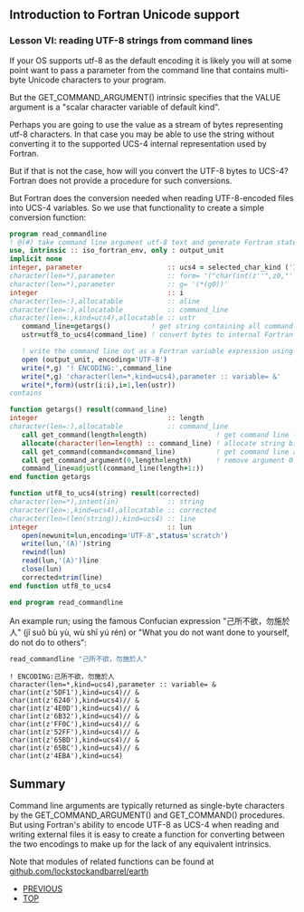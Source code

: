 ## Introduction to Fortran Unicode support
### Lesson VI: reading UTF-8 strings from command lines

If your OS supports utf-8 as the default encoding it is likely you will
at some point want to pass a parameter from the command line that contains
multi-byte Unicode characters to your program.

But the GET_COMMAND_ARGUMENT() intrinsic specifies that the VALUE argument
is a "scalar character variable of default kind".

Perhaps you are going to use the value as a stream of bytes representing
utf-8 characters. In that case you may be able to use the string without
converting it to the supported UCS-4 internal representation used by
Fortran.

But if that is not the case, how will you convert the UTF-8 bytes to UCS-4?
Fortran does not provide a procedure for such conversions.

But Fortran does the conversion needed when reading UTF-8-encoded files
into UCS-4 variables. So we use that functionality to create a simple
conversion function:

```fortran
program read_commandline
! @(#) take command line argument utf-8 text and generate Fortran statement that represents the string
use, intrinsic :: iso_fortran_env, only : output_unit
implicit none
integer, parameter                     :: ucs4 = selected_char_kind ('ISO_10646')
character(len=*),parameter             :: form= '("char(int(z''",z0,"''),kind=ucs4)":,"// &")'
character(len=*),parameter             :: g= '(*(g0))'
integer                                :: i
character(len=:),allocatable           :: aline
character(len=:),allocatable           :: command_line
character(len=:,kind=ucs4),allocatable :: ustr
   command_line=getargs()          ! get string containing all command arguments as CHARACTER bytes
   ustr=utf8_to_ucs4(command_line) ! convert bytes to internal Fortran Unicode representation

   ! write the command line out as a Fortran variable expression using the CHAR() function
   open (output_unit, encoding='UTF-8')
   write(*,g) '! ENCODING:',command_line
   write(*,g) 'character(len=*,kind=ucs4),parameter :: variable= &'
   write(*,form)(ustr(i:i),i=1,len(ustr))
contains

function getargs() result(command_line)
integer                                :: length
character(len=:),allocatable           :: command_line
   call get_command(length=length)                 ! get command line length
   allocate(character(len=length) :: command_line) ! allocate string big enough to hold command line
   call get_command(command=command_line)          ! get command line as a string
   call get_command_argument(0,length=length)      ! remove argument 0
   command_line=adjustl(command_line(length+1:))
end function getargs

function utf8_to_ucs4(string) result(corrected)
character(len=*),intent(in)            :: string
character(len=:,kind=ucs4),allocatable :: corrected
character(len=(len(string)),kind=ucs4) :: line
integer                                :: lun
   open(newunit=lun,encoding='UTF-8',status='scratch')
   write(lun,'(A)')string
   rewind(lun)
   read(lun,'(A)')line
   close(lun)
   corrected=trim(line)
end function utf8_to_ucs4

end program read_commandline
```
An example run; using the famous Confucian expression
"己所不欲，勿施於人" (jǐ suǒ bù yù, wù shī yú rén) or
"What you do not want done to yourself, do not do to others":

```bash
read_commandline "己所不欲，勿施於人" 
```
```text
! ENCODING:己所不欲，勿施於人 
character(len=*,kind=ucs4),parameter :: variable= &
char(int(z'5DF1'),kind=ucs4)// &
char(int(z'6240'),kind=ucs4)// &
char(int(z'4E0D'),kind=ucs4)// &
char(int(z'6B32'),kind=ucs4)// &
char(int(z'FF0C'),kind=ucs4)// &
char(int(z'52FF'),kind=ucs4)// &
char(int(z'65BD'),kind=ucs4)// &
char(int(z'65BC'),kind=ucs4)// &
char(int(z'4EBA'),kind=ucs4)
```
## Summary

Command line arguments are typically returned as single-byte characters
by the GET_COMMAND_ARGUMENT() and GET_COMMAND() procedures. But using Fortran's
ability to encode UTF-8 as UCS-4 when reading and writing external files
it is easy to create a function for converting between the two encodings
to make up for the lack of any equivalent intrinsics.

Note that modules of related functions can be found at 
[github.com/lockstockandbarrel/earth](github.com/lockstockandbarrel/earth)

+ [PREVIOUS](https://github.com/lockstockandbarrel/earth/blob/main/docs/lesson5_ucs4.md)
+ [TOP](https://github.com/lockstockandbarrel/earth)

